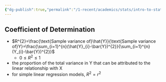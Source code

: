 ```yaml
---
{"dg-publish":true,"permalink":"/1-recent/academics/stats/intro-to-stats/coefficient-of-determination/","created":"2024-04-18T20:31:33.879-04:00","updated":"2025-07-07T17:21:02.254-04:00"}
---
```


## Coefficient of Determination
- $R^{2}=\frac{\text{Sample variance of}\hat{Y}}{\text{Sample variance of}Y}=\frac{\sum_{i=1}^{n}(\hat{Y}_{i}-\bar{Y})^{2}}{\sum_{i=1}^{n}(Y_{i}-\bar{Y})^{2}}$
	- $0\leq R^2\leq 1$
- the proportion of the total variance in Y that can be attributed to the linear relationship with X
- for simple linear regression models, $R^2=r^2$